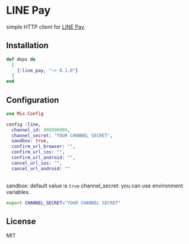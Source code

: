 # LINE Pay
simple HTTP client for [LINE Pay](https://line.me/ja/pay/).

## Installation
```elixir
def deps do
  [
    {:line_pay, "~> 0.1.0"}
  ]
end
```

## Configuration
```elixir
use Mix.Config

config :line,
  channel_id: 999999999,
  channel_secret: "YOUR CHANNEL SECRET",
  sandbox: true,
  confirm_url_browser: "",
  confirm_url_ios: "",
  confirm_url_android: "",
  cancel_url_ios: "",
  cancel_url_android: ""
  
```
sandbox: default value is `true`
channel_secret: you can use environment variables.

```bash
export CHANNEL_SECRET="YOUR CHANNEL SECRET"
```

## License
MIT